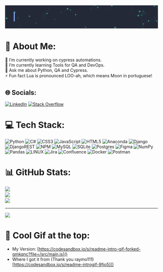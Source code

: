 [![](https://raw.githubusercontent.com/andseg/andseg/main/readme-andseg2.gif)](https://www.linkedin.com/in/segatto9/?locale=en_US)
# 💫 About Me:
🔭 I’m currently working on cypress automations.<br>🌱 I’m currently learning Tools for QA and DevOps.<br>💬 Ask me about Python, QA and Cypress.<br>⚡ Fun fact Lua is pronounced LOO-ah, which means Moon in portuguese!


## 🌐 Socials:
[![LinkedIn](https://img.shields.io/badge/LinkedIn-%230077B5.svg?logo=linkedin&logoColor=white)](https://linkedin.com/in/segatto9) [![Stack Overflow](https://img.shields.io/badge/-Stackoverflow-FE7A16?logo=stack-overflow&logoColor=white)](https://stackoverflow.com/users/6226568) 

# 💻 Tech Stack:
![Python](https://img.shields.io/badge/python-3670A0?style=plastic&logo=python&logoColor=ffdd54) ![C#](https://img.shields.io/badge/c%23-%23239120.svg?style=plastic&logo=c-sharp&logoColor=white) ![CSS3](https://img.shields.io/badge/css3-%231572B6.svg?style=plastic&logo=css3&logoColor=white) ![JavaScript](https://img.shields.io/badge/javascript-%23323330.svg?style=plastic&logo=javascript&logoColor=%23F7DF1E) ![HTML5](https://img.shields.io/badge/html5-%23E34F26.svg?style=plastic&logo=html5&logoColor=white) ![Anaconda](https://img.shields.io/badge/Anaconda-%2344A833.svg?style=plastic&logo=anaconda&logoColor=white) ![Django](https://img.shields.io/badge/django-%23092E20.svg?style=plastic&logo=django&logoColor=white) ![DjangoREST](https://img.shields.io/badge/DJANGO-REST-ff1709?style=plastic&logo=django&logoColor=white&color=ff1709&labelColor=gray) ![NPM](https://img.shields.io/badge/NPM-%23000000.svg?style=plastic&logo=npm&logoColor=white) ![MySQL](https://img.shields.io/badge/mysql-%2300f.svg?style=plastic&logo=mysql&logoColor=white) ![SQLite](https://img.shields.io/badge/sqlite-%2307405e.svg?style=plastic&logo=sqlite&logoColor=white) ![Postgres](https://img.shields.io/badge/postgres-%23316192.svg?style=plastic&logo=postgresql&logoColor=white) 	![Figma](https://img.shields.io/badge/figma-%23F24E1E.svg?style=plastic&logo=figma&logoColor=white) ![NumPy](https://img.shields.io/badge/numpy-%23013243.svg?style=plastic&logo=numpy&logoColor=white) ![Pandas](https://img.shields.io/badge/pandas-%23150458.svg?style=plastic&logo=pandas&logoColor=white) ![LINUX](https://img.shields.io/badge/Linux-FCC624?style=plastic&logo=linux&logoColor=black) ![Jira](https://img.shields.io/badge/jira-%230A0FFF.svg?style=plastic&logo=jira&logoColor=white) ![Confluence](https://img.shields.io/badge/confluence-%23172BF4.svg?style=plastic&logo=confluence&logoColor=white) ![Docker](https://img.shields.io/badge/docker-%230db7ed.svg?style=plastic&logo=docker&logoColor=white) ![Postman](https://img.shields.io/badge/Postman-FF6C37?style=plastic&logo=postman&logoColor=white)
# 📊 GitHub Stats:
![](https://github-readme-stats.vercel.app/api?username=andseg&theme=blueberry&hide_border=false&include_all_commits=false&count_private=false)<br/>
![](https://github-readme-streak-stats.herokuapp.com/?user=andseg&theme=blueberry&hide_border=false)<br/>
![](https://github-readme-stats.vercel.app/api/top-langs/?username=andseg&theme=blueberry&hide_border=false&include_all_commits=false&count_private=false&layout=compact)

---
[![](https://visitcount.itsvg.in/api?id=andseg&icon=0&color=3)](https://visitcount.itsvg.in)

<!-- Proudly created with GPRM ( https://gprm.itsvg.in ) -->

<!--
**andseg/andseg** is a ✨ _special_ ✨ repository because its `README.md` (this file) appears on your GitHub profile.

Here are some ideas to get you started:

- 🔭 I’m currently working on ...
- 🌱 I’m currently learning ...
- 👯 I’m looking to collaborate on ...
- 🤔 I’m looking for help with ...
- 💬 Ask me about ...
- 📫 How to reach me: ...
- 😄 Pronouns: ...
- ⚡ Fun fact: ...
[LinkedIn](https://img.shields.io/badge/LinkedIn-%230077B5.svg?logo=linkedin&logoColor=white)]()
-->

# 💬 Cool Gif at the top:
- My Version: [https://codesandbox.io/s/readme-intro-gif-forked-gmkqnc?file=/src/main.js]()
- Where I got it from (Thank you raymo111) [https://codesandbox.io/s/readme-introgif-9fjo5]()
